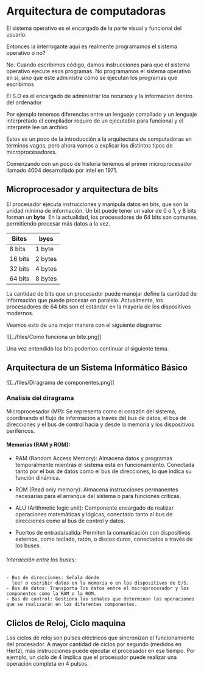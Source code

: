 # Arquitectura de computadoras

El sistema operativo es el encargado de
la parte visual y funcional del usuario.

Entonces la interrogante aqui es realmente
programamos el sistema operativo o no?

No. Cuando escribimos código, damos instrucciones para que el sistema operativo ejecute esos programas. No programamos el sistema operativo en sí, sino que este administra cómo se ejecutan los programas que escribimos

El S.O es el encargado de administrar los recursos
y la informacion dentro del ordenador

Por ejemplo tenemos diferencias entre un lenguaje compilado y
un lenguaje interpretado el compilador require de un ejecutable
para funcional y el interprete lee un archivo

Estos es un poco de la introducción a la arquitectura de
computadoras en términos vagos, pero ahora vamos a explicar
los distintos tipos de microprocesadores.

Comenzando con un poco de historia tenemos el primer
microprocesador llamado 4004 desarrollado por intel en 1971.

## Microprocesador y arquitectura de bits

El procesador ejecuta instrucciones y manipula
datos en bits, que son la unidad mínima de información.
Un bit puede tener un valor de 0 o 1, y 8 bits forman un **byte**.
En la actualidad, los procesadores de 64 bits son comunes,
permitiendo procesar más datos a la vez.

| Bites   | byes    |
| ------- | ------- |
| 8 bits  | 1 byte  |
| 16 bits | 2 bytes |
| 32 bits | 4 bytes |
| 64 bits | 8 bytes |

La cantidad de bits que un
procesador puede manejar define
la cantidad de información que puede
procesar en paralelo. Actualmente,
los procesadores de 64 bits son el
estándar en la mayoría de los
dispositivos modernos.

Veamos esto de una mejor manera con
el siguiente diagrama:

![[../files/Como funciona un bite.png]]

Una vez entendido los bits podemos
continuar al siguiente tema.

## Arquitectura de un Sistema Informático Básico

![[../files/Diragrama de componentes.png]]

### Analisis del diragrama

Microprocesador (MP): Se representa como
el corazón del sistema, coordinando el flujo
de información a través del bus de datos,
el bus de direcciones y el bus de control
hacia y desde la memoria
y los dispositivos periféricos.

#### Memorias (RAM y ROM):

- RAM (Random Access Memory): Almacena datos
  y programas temporalmente mientras el sistema
  está en funcionamiento.
  Conectada tanto por el bus
  de datos como el bus de direcciones,
  lo que indica su función dinámica.

- ROM (Read only memory): Almacena instrucciones
  permanentes necesarias para el arranque del sistema
  o para funciones críticas.

- ALU (Arithmetic logic unit): Componente encargado
  de realizar operaciones matemáticas y lógicas,
  conectado tanto al bus de direcciones como al
  bus de control y datos.

- Puertos de entrada/salida: Permiten
  la comunicación con dispositivos externos,
  como teclado, ratón, o discos duros,
  conectados a través de los buses.

###### Interacción entre los buses:

    - Bus de direcciones: Señala dónde
      leer o escribir datos en la memoria o en los dispositivos de E/S.
    - Bus de datos: Transporta los datos entre el microprocesador y los componentes como la RAM o la ROM.
    - Bus de control: Gestiona las señales que determinan las operaciones que se realizarán en los diferentes componentes.

## Cliclos de Reloj, Ciclo maquina

Los ciclos de reloj son pulsos eléctricos
que sincronizan el funcionamiento del procesador.
A mayor cantidad de ciclos por segundo (medidos en Hertz),
más instrucciones puede ejecutar el procesador en ese tiempo.
Por ejemplo, un ciclo de 4 implica que el procesador puede
realizar una operación completa en 4 pulsos.
